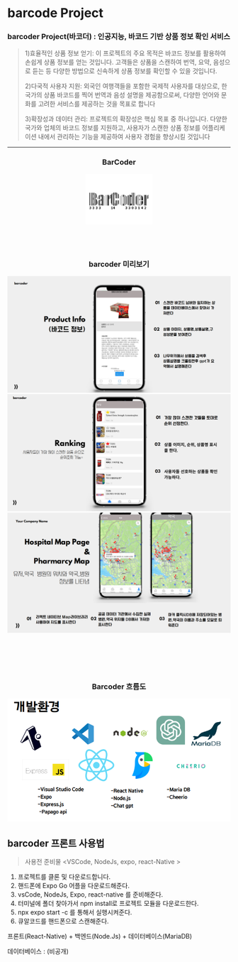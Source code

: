 # barcode Project





### barcoder Project(바코더) : 인공지능, 바코드 기반 상품 정보 확인 서비스
> 1)효율적인 상품 정보 얻기: 이 프로젝트의 주요 목적은 바코드 정보를 활용하여 손쉽게 상품 정보를 얻는 것입니다. 고객들은 상품을 스캔하여 번역, 요약, 음성으로 듣는 등 다양한 방법으로 신속하게 상품 정보를 확인할 수 있을 것입니다.
> 
> 
> 2)다국적 사용자 지원: 외국인 여행객들을 포함한 국제적 사용자를 대상으로, 한 국가의 상품 바코드를 찍어 번역과 음성 설명을 제공함으로써, 다양한 언어와 문화를 고려한 서비스를 제공하는 것을 목표로 합니다
> 
> 3)확장성과 데이터 관리: 프로젝트의 확장성은 핵심 목표 중 하나입니다. 다양한 국가와 업체의 바코드 정보를 지원하고, 사용자가 스캔한 상품 정보를 어플리케이션 내에서 관리하는 기능을 제공하여 사용자 경험을 향상시킬 것입니다
>

-----------------------------------------------
<div align='center'>
<h3>BarCoder</h3>
<img width="30%" height="" src="./gitResource/barcoderRogo.png"></img> 
<br><br><br><br> 

<h3>barcoder 미리보기</h3>
<img width="" height="" src="./gitResource/productInfoPage.PNG"></img>
<img width="" height="" src="./gitResource/rankingPage.PNG"></img>  
<img width="" height="" src="./gitResource/mapPage.PNG"></img>  

<br><br><br><br> 

<h3>Barcoder 흐름도</h3>
<img width="" height="" src="./gitResource/useFramwork.PNG"></img>   

 
</div>


## barcoder 프론트 사용법
> 사용전 준비물 <VSCode, NodeJs, expo, react-Native >
1. 프로젝트를 클론 및 다운로드합니다.
2. 핸드폰에 Expo Go 어플을 다운로드해준다.
3. vsCode, NodeJs, Expo, react-native 를 준비해준다.
4. 터미널에 폴더 찾아가서 npm install로 프로젝트 모듈을 다운로드한다.
5. npx expo start -c 를 통해서 실행시켜준다.
6. 큐알코드를 핸드폰으로 스캔해준다.



프론트(React-Native) + 백엔드(Node.Js) + 데이터베이스(MariaDB)

데이터베이스 : (비공개)


